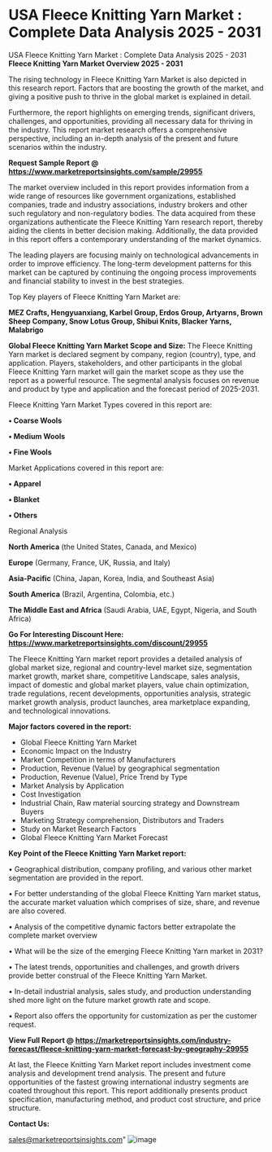 # USA Fleece Knitting Yarn Market : Complete Data Analysis 2025 - 2031
USA Fleece Knitting Yarn Market : Complete Data Analysis 2025 - 2031
<Strong> Fleece Knitting Yarn Market Overview 2025 - 2031</strong>

The rising technology in Fleece Knitting Yarn Market is also depicted in this research report. Factors that are boosting the growth of the market, and giving a positive push to thrive in the global market is explained in detail.

Furthermore, the report highlights on emerging trends, significant drivers, challenges, and opportunities, providing all necessary data for thriving in the industry. This report market research offers a comprehensive perspective, including an in-depth analysis of the present and future scenarios within the industry.

<strong>Request Sample Report @ <a href=https://www.marketreportsinsights.com/sample/29955>https://www.marketreportsinsights.com/sample/29955</a></strong>

The market overview included in this report provides information from a wide range of resources like government organizations, established companies, trade and industry associations, industry brokers and other such regulatory and non-regulatory bodies. The data acquired from these organizations authenticate the Fleece Knitting Yarn research report, thereby aiding the clients in better decision making. Additionally, the data provided in this report offers a contemporary understanding of the market dynamics.

The leading players are focusing mainly on technological advancements in order to improve efficiency. The long-term development patterns for this market can be captured by continuing the ongoing process improvements and financial stability to invest in the best strategies.

Top Key players of Fleece Knitting Yarn Market are:

<strong>MEZ Crafts, Hengyuanxiang, Karbel Group, Erdos Group, Artyarns, Brown Sheep Company, Snow Lotus Group, Shibui Knits, Blacker Yarns, Malabrigo</strong>

<strong><b>Global Fleece Knitting Yarn Market Scope and Size:</b></strong>
The Fleece Knitting Yarn market is declared segment by company, region (country), type, and application. Players, stakeholders, and other participants in the global Fleece Knitting Yarn market will gain the market scope as they use the report as a powerful resource. The segmental analysis focuses on revenue and product by type and application and the forecast period of 2025-2031.

Fleece Knitting Yarn Market Types covered in this report are:

<strong>• Coarse Wools

• Medium Wools

• Fine Wools</strong>

Market Applications covered in this report are:

<strong>• Apparel

• Blanket

• Others</strong> 

Regional Analysis

<strong>North America</strong> (the United States, Canada, and Mexico)

<strong>Europe</strong> (Germany, France, UK, Russia, and Italy)

<strong>Asia-Pacific</strong> (China, Japan, Korea, India, and Southeast Asia)

<strong>South America</strong> (Brazil, Argentina, Colombia, etc.)

<strong>The Middle East and Africa</strong> (Saudi Arabia, UAE, Egypt, Nigeria, and South Africa)

<strong>Go For Interesting Discount Here: <a href=https://www.marketreportsinsights.com/discount/29955>https://www.marketreportsinsights.com/discount/29955</a></strong>

The Fleece Knitting Yarn market report provides a detailed analysis of global market size, regional and country-level market size, segmentation market growth, market share, competitive Landscape, sales analysis, impact of domestic and global market players, value chain optimization, trade regulations, recent developments, opportunities analysis, strategic market growth analysis, product launches, area marketplace expanding, and technological innovations.

<strong><b>Major factors covered in the report:</b></strong>
<ul>
  <li>Global Fleece Knitting Yarn Market </li>
  <li>Economic Impact on the Industry</li>
  <li>Market Competition in terms of Manufacturers</li>
  <li>Production, Revenue (Value) by geographical segmentation</li>
  <li>Production, Revenue (Value), Price Trend by Type</li>
  <li>Market Analysis by Application</li>
  <li>Cost Investigation</li>
  <li>Industrial Chain, Raw material sourcing strategy and Downstream Buyers</li>
  <li>Marketing Strategy comprehension, Distributors and Traders</li>
  <li>Study on Market Research Factors</li>
  <li>Global Fleece Knitting Yarn Market Forecast</li>
</ul>

<strong><b>Key Point of the Fleece Knitting Yarn Market report:</b></strong>

• Geographical distribution, company profiling, and various other market segmentation are provided in the report.

• For better understanding of the global Fleece Knitting Yarn market status, the accurate market valuation which comprises of size, share, and revenue are also covered.

• Analysis of the competitive dynamic factors better extrapolate the complete market overview

• What will be the size of the emerging Fleece Knitting Yarn market in 2031?

• The latest trends, opportunities and challenges, and growth drivers provide better construal of the Fleece Knitting Yarn Market.

• In-detail industrial analysis, sales study, and production understanding shed more light on the future market growth rate and scope.

• Report also offers the opportunity for customization as per the customer request.

<strong><b>View Full Report @ <a href=https://marketreportsinsights.com/industry-forecast/fleece-knitting-yarn-market-forecast-by-geography-29955>https://marketreportsinsights.com/industry-forecast/fleece-knitting-yarn-market-forecast-by-geography-29955</a></b></strong>


At last, the Fleece Knitting Yarn Market report includes investment come analysis and development trend analysis. The present and future opportunities of the fastest growing international industry segments are coated throughout this report. This report additionally presents product specification, manufacturing method, and product cost structure, and price structure.

<strong>Contact Us:</strong>

sales@marketreportsinsights.com"
![image](https://github.com/user-attachments/assets/2400f1d1-bc5f-4574-ab45-687e2ca348f1)

